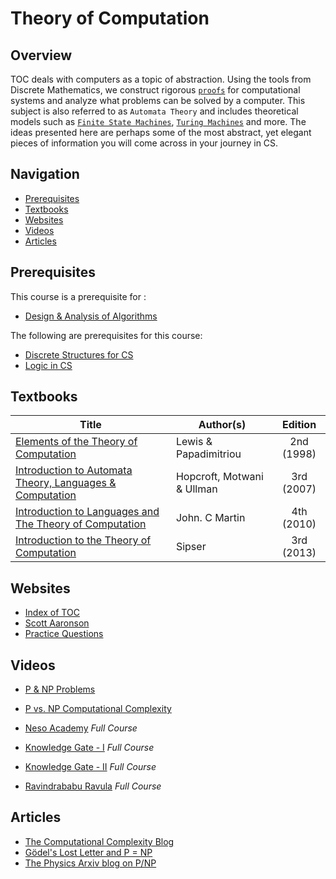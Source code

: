 # Theory of Computation

## Overview
TOC deals with computers as a topic of abstraction. Using the tools from Discrete Mathematics, we construct rigorous [`proofs`](https://en.wikipedia.org/wiki/Mathematical_proof) for computational systems and analyze what problems can be solved by a computer. This subject is also referred to as `Automata Theory` and includes theoretical models such as [`Finite State Machines`](https://brilliant.org/wiki/finite-state-machines/), [`Turing Machines`](https://brilliant.org/wiki/turing-machines/) and more. The ideas presented here are perhaps some of the most abstract, yet elegant pieces of information you will come across in your journey in CS. 

## Navigation

*   [Prerequisites](#prerequisites)
*   [Textbooks](#textbooks)
*   [Websites](#websites)
*   [Videos](#videos)
*   [Articles](#articles)

## Prerequisites
This course is a prerequisite for : 
* [Design & Analysis of Algorithms](../CSF364)

The following are prerequisites for this course:
* [Discrete Structures for CS](../CSF222)
* [Logic in CS](../CSF214)

## Textbooks

| Title | Author(s) | Edition |
| -------------|-------------|:-----:|
| [Elements of the Theory of Computation](https://drive.google.com/open?id=1z_DeXa24LtBEjobo3FgygoVx_qFzIyd1) | Lewis & Papadimitriou | 2nd (1998) |
| [Introduction to Automata Theory, Languages & Computation](https://drive.google.com/open?id=1J37lIwspju4mnKOsiOgW2xKJig_ckknx) | Hopcroft, Motwani & Ullman | 3rd (2007) |
| [Introduction to Languages and The Theory of Computation](https://drive.google.com/open?id=13frawLX1gT_0JnKOiEOnSeoHp-kp9-qO) | John. C Martin | 4th (2010) |
| [Introduction to the Theory of Computation](https://drive.google.com/open?id=1LgHU3Eq1xNsTWgqkkFDd-DoX4Iczlbrt)| Sipser | 3rd (2013) |


## Websites
* [Index of TOC](http://www.krchowdhary.com/toc/)
* [Scott Aaronson](https://www.scottaaronson.com/blog/)
* [Practice Questions](https://web.njit.edu/~marvin/cs341/oldexams/)


## Videos
* [P & NP Problems](https://www.youtube.com/watch?v=e2cF8a5aAhE&t=10s)
* [P vs. NP Computational Complexity](https://www.youtube.com/watch?v=YX40hbAHx3s)

* [Neso Academy](https://www.youtube.com/watch?v=58N2N7zJGrQ&list=PLBlnK6fEyqRgp46KUv4ZY69yXmpwKOIev) _Full Course_
* [Knowledge Gate - I](https://www.youtube.com/watch?v=i6JhheV01dU&list=PLmXKhU9FNesQe1bKW0w7APAGiJVlQP8Zx) _Full Course_
* [Knowledge Gate - II](https://www.youtube.com/watch?v=00cXiux2Kjk&list=PLmXKhU9FNesSdCsn6YQqu9DmXRMsYdZ2T) _Full Course_
* [Ravindrababu Ravula](https://www.youtube.com/watch?v=eqCkkC9A0Q4&list=PLEbnTDJUr_IdM___FmDFBJBz0zCsOFxfK) _Full Course_

## Articles 

* [The Computational Complexity Blog](https://blog.computationalcomplexity.org/)
* [Gödel's Lost Letter and P = NP ](https://rjlipton.wordpress.com/)
* [The Physics Arxiv blog on P/NP](https://medium.com/the-physics-arxiv-blog/the-astounding-link-between-the-p-np-problem-and-the-quantum-nature-of-universe-7ef5eea6fd7a)





